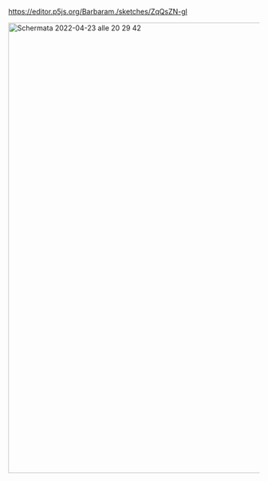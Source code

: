 https://editor.p5js.org/Barbaram./sketches/ZqQsZN-gl

<img width="902" alt="Schermata 2022-04-23 alle 20 29 42" src="https://user-images.githubusercontent.com/101414554/164937320-21a1444c-18e0-4879-b9e6-3e55c2a9ec57.png">

